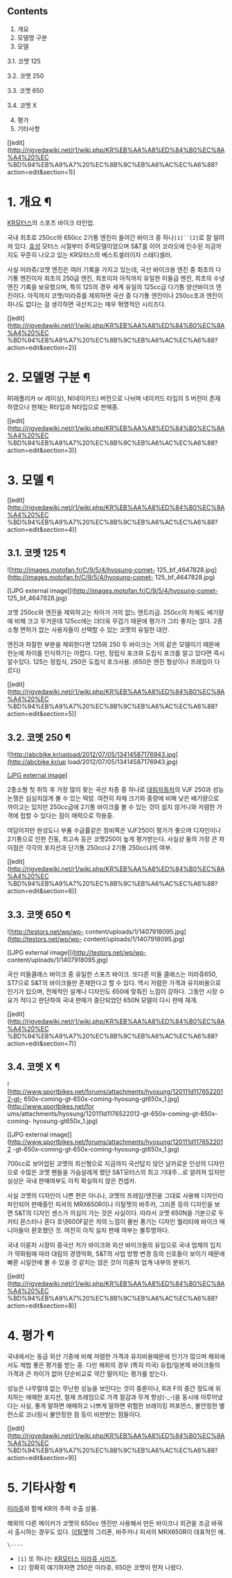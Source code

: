 ## Contents

    

1. 개요 
2. 모델명 구분 
3. 모델 
    

3.1. 코멧 125

3.2. 코멧 250

3.3. 코멧 650

3.4. 코멧 X

4. 평가 
5. 기타사항 

[[edit](http://rigvedawiki.net/r1/wiki.php/KR%EB%AA%A8%ED%84%B0%EC%8A%A4%20%EC
%BD%94%EB%A9%A7%20%EC%8B%9C%EB%A6%AC%EC%A6%88?action=edit&section=1)]

# 1. 개요 ¶

[KR모터스](KR%EB%AA%A8%ED%84%B0%EC%8A%A4.md)의 스포츠 바이크 라인업.

  

국내 최초로 250cc와 650cc 2기통 엔진이 들어간 바이크 중 하나`[1]``[2]`로 잘 알려져 있다.
[효성](%ED%9A%A8%EC%84%B1.md) 모터스 시절부터 주력모델이었으며 S&T를 이어 코라오에 인수된 지금까지도 꾸준히
나오고 있는 KR모터스의 베스트셀러이자 스테디셀러.

  

사실 미라쥬/코멧 엔진은 여러 기록을 가지고 있는데, 국산 바이크용 엔진 중 최초의 다기통 엔진이자 최초의 250급 엔진, 최초이자 아직까지
유일한 미들급 엔진, 최초의 수냉 엔진 기록을 보유했으며, 특히 125의 경우 세계 유일의 125cc급 다기통 양산바이크 엔진이다. 아직까지
코멧/미라쥬를 제외하면 국산 중 다기통 엔진이나 250cc초과 엔진이 하나도 없다는 걸 생각하면 국산치고는 매우 혁명적인 시리즈다.

  

[[edit](http://rigvedawiki.net/r1/wiki.php/KR%EB%AA%A8%ED%84%B0%EC%8A%A4%20%EC
%BD%94%EB%A9%A7%20%EC%8B%9C%EB%A6%AC%EC%A6%88?action=edit&section=2)]

# 2. 모델명 구분 ¶

  

R(레플리카 or 레이싱), N(네이키드) 버전으로 나뉘며 네이키드 타입의 S 버전이 존재하였으나 현재는 R타입과 N타입으로 판매중.

  

[[edit](http://rigvedawiki.net/r1/wiki.php/KR%EB%AA%A8%ED%84%B0%EC%8A%A4%20%EC
%BD%94%EB%A9%A7%20%EC%8B%9C%EB%A6%AC%EC%A6%88?action=edit&section=3)]

# 3. 모델 ¶

[[edit](http://rigvedawiki.net/r1/wiki.php/KR%EB%AA%A8%ED%84%B0%EC%8A%A4%20%EC
%BD%94%EB%A9%A7%20%EC%8B%9C%EB%A6%AC%EC%A6%88?action=edit&section=4)]

## 3.1. 코멧 125 ¶

  

![http://images.motofan.fr/C/9/5/4/hyosung-comet-
125_bf_4647828.jpg](http://images.motofan.fr/C/9/5/4/hyosung-comet-
125_bf_4647828.jpg)

[[JPG external image]](http://images.motofan.fr/C/9/5/4/hyosung-comet-
125_bf_4647828.jpg)

  

코멧 250cc와 엔진을 제외하고는 차이가 거의 없느 엔트리급. 250cc의 차체도 배기량에 비해 크고 무거운데 125cc에는 더더욱 무겁기
때문에 평가가 그리 좋지는 않다. 2종소형 면허가 없는 사용자들이 선택할 수 있는 코멧의 유일한 대안.

  

엔진과 자잘한 부분을 제외한다면 125와 250 두 바이크는 거의 같은 모델이기 때문에 한눈에 차이를 인식하기는 어렵다. 다만, 정립식
포크와 도립식 포크를 알고 있다면 즉시 알수있다. 125는 정립식, 250은 도립식 포크사용. (650은 엔진 형상이나 프레임이 다르다)

  

[[edit](http://rigvedawiki.net/r1/wiki.php/KR%EB%AA%A8%ED%84%B0%EC%8A%A4%20%EC
%BD%94%EB%A9%A7%20%EC%8B%9C%EB%A6%AC%EC%A6%88?action=edit&section=5)]

## 3.2. 코멧 250 ¶

  

![http://abcbike.kr/upload/2012/07/05/13414587176943.jpg](http://abcbike.kr/up
load/2012/07/05/13414587176943.jpg)

[[JPG external image]](http://abcbike.kr/upload/2012/07/05/13414587176943.jpg)

  

2종소형 첫 취득 후 가장 많이 찾는 국산 차종 중 하나로
[대림자동차](%EB%8C%80%EB%A6%BC%EC%9E%90%EB%8F%99%EC%B0%A8.md)의 VJF 250과 성능논쟁은
심심치않게 볼 수 있는 떡밥. 여전히 차체 크기와 중량에 비해 낮은 배기량으로 까이고는 있지만 250cc급에 2기통 바이크를 볼 수 있는
것이 쉽지 않거니와 저렴한 가격에 접할 수 있다는 점이 매력으로 작용중.

  

여담이지만 완성도나 부품 수급률같은 정비쪽은 VJF250이 평가가 좋으며 디자인이나 2기통으로 인한 진동, 최고속 등은 코멧250이 높게
평가받는다. 사실상 둘의 가장 큰 차이점은 각각의 포지션과 단기통 250cc냐 2기통 250cc냐의 여부.

  

[[edit](http://rigvedawiki.net/r1/wiki.php/KR%EB%AA%A8%ED%84%B0%EC%8A%A4%20%EC
%BD%94%EB%A9%A7%20%EC%8B%9C%EB%A6%AC%EC%A6%88?action=edit&section=6)]

## 3.3. 코멧 650 ¶

  

![http://testors.net/wp/wp-
content/uploads/1/1407918095.jpg](http://testors.net/wp/wp-
content/uploads/1/1407918095.jpg)

[[JPG external image]](http://testors.net/wp/wp-
content/uploads/1/1407918095.jpg)

  

국산 미들클래스 바이크 중 유일한 스포츠 바이크. 또다른 미들 클래스는 미라쥬650, ST7으로 S&T의 바이크들만 존재한다고 할 수 있다.
역시 저렴한 가격과 유지비용으로 인기가 있으며, 전체적인 설계나 디자인도 650에 맞춰진 느낌이 강하다. 그동안 시장 수요가 적다고 판단하여
국내 판매가 중단되었던 650N 모델이 다시 판매 재개.

  

[[edit](http://rigvedawiki.net/r1/wiki.php/KR%EB%AA%A8%ED%84%B0%EC%8A%A4%20%EC
%BD%94%EB%A9%A7%20%EC%8B%9C%EB%A6%AC%EC%A6%88?action=edit&section=7)]

## 3.4. 코멧 X ¶

  

![http://www.sportbikes.net/forums/attachments/hyosung/120111d1176522012-gt-
650x-coming-gt-650x-coming-hyosung-gt650x_1.jpg](http://www.sportbikes.net/for
ums/attachments/hyosung/120111d1176522012-gt-650x-coming-gt-650x-coming-
hyosung-gt650x_1.jpg)

[[JPG external
image]](http://www.sportbikes.net/forums/attachments/hyosung/120111d1176522012
-gt-650x-coming-gt-650x-coming-hyosung-gt650x_1.jpg)

  

700cc로 보어업된 코멧의 최신형으로 지금까지 국산답지 않던 날카로운 인상의 디자인으로 수많은 코멧 팬들을 가슴설레게 했던 S&T모터스의
최고 기대주...로 알려져 있지만 실상은 국내 판매여부도 아직 확실하지 않은 컨셉카.

  

사실 코멧의 디자인이 나쁜 편은 아니나, 코멧의 프레임/엔진을 그대로 사용해 디자인리파인되어 판매중인 피셔의 MRX650R이나 이탈젯의
바주카, 그리폰 등의 디자인을 보면 S&T의 디자인 센스가 의심이 가는 것은 사실이다. 따라서 코멧 650N을 기본으로 두카티 몬스터나 혼다
호넷600F같은 차의 느낌이 물씬 풍기는 디자인 퀄리티에 바이크 매니아들이 환호했던 것. 여전히 아직 실차 판매 여부는 불투명하다.

  

국내 이륜차 시장이 중국산 저가 바이크와 외산 바이크들의 유입으로 국내 업체의 입지가 약화됨에 따라 대림의 경영악화, S&T의 사업 방향
변경 등의 신호들이 보이기 때문에 빠른 시일안에 볼 수 있을 것 같지는 않은 것이 이륜차 업계 내부의 분위기.

  

[[edit](http://rigvedawiki.net/r1/wiki.php/KR%EB%AA%A8%ED%84%B0%EC%8A%A4%20%EC
%BD%94%EB%A9%A7%20%EC%8B%9C%EB%A6%AC%EC%A6%88?action=edit&section=8)]

# 4. 평가 ¶

  

국내에서는 동급 외산 기종에 비해 저렴한 가격과 유지비용때문에 인기가 많으며 해외에서도 제법 좋은 평가를 받는 중. 다만 해외의 경우 (특히
미국) 유럽/일본제 바이크들의 가격과 큰 차이가 없어 단순비교로 약간 떨어지는 평가를 받는다.

  

성능은 나무랄데 없는 무난한 성능을 보인다는 것이 중론이나, R과 F의 중간 정도에 위치하는 애매한 포지션, 철제 프레임으로 가격 절감과
무게 향상(-_-)을 동시에 이루어냈다는 사실, 좋게 말하면 애매하고 나쁘게 말하면 위험한 브레이킹 퍼포먼스, 불안정한 밸런스로 코너링시
불안정한 점 등이 비판받는 점들이다.

  

[[edit](http://rigvedawiki.net/r1/wiki.php/KR%EB%AA%A8%ED%84%B0%EC%8A%A4%20%EC
%BD%94%EB%A9%A7%20%EC%8B%9C%EB%A6%AC%EC%A6%88?action=edit&section=9)]

# 5. 기타사항 ¶

  

[미라쥬](KR%EB%AA%A8%ED%84%B0%EC%8A%A4%20%EB%AF%B8%EB%9D%BC%EC%A5%AC%20%EC%8B%9C%EB%A6%AC%EC%A6%88.md)와 함께 KR의 주력 수출 상품.

  

해외의 다른 메이커가 코멧의 650cc 엔진만 사용해서 만든 바이크나 외관을 조금 바꿔서 출시하는 경우도 있다.
[이탈젯](%EC%9D%B4%ED%83%88%EC%A0%AF.md)의 그리폰, 바주카나 피셔의 MRX650R이 대표적인 예.

`\----`

  * `[1]` 또 하나는 [KR모터스 미라쥬 시리즈](KR%EB%AA%A8%ED%84%B0%EC%8A%A4%20%EB%AF%B8%EB%9D%BC%EC%A5%AC%20%EC%8B%9C%EB%A6%AC%EC%A6%88.md).
  * `[2]` 정확히 얘기하자면 250은 미라쥬, 650은 코멧이 먼저 나왔다.

